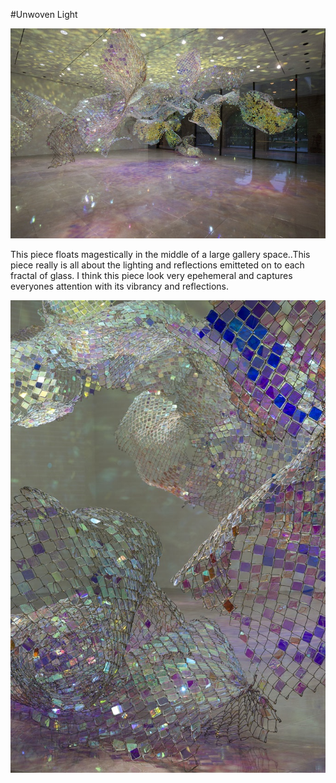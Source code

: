 #Unwoven Light

![](assets/1082121280.jpeg)


This piece floats magestically in the middle of a large gallery space..This piece really is all about the lighting and reflections emitteted on to each fractal of glass. I think this piece look very epehemeral and captures everyones attention with its vibrancy and reflections.


![](assets/1082121453.jpeg)

